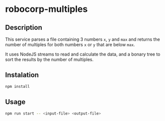 # robocorp-multiples

## Description

This service parses a file containing 3 numbers `x`, `y` and `max` and returns the number of multiples for both numbers
`x` or `y` that are below `max`.

It uses NodeJS streams to read and calculate the data, and a bonary tree to sort the results by the number of multiples.

## Instalation

```bash
npm install
```

## Usage

```bash
npm run start -- <input-file> <output-file>
```
